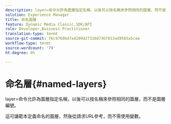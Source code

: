 ```yaml
---
description: layer=命令允許為圖層指定名稱，以後可以按名稱來參照相同的圖層，而不是圖層編號。
solution: Experience Manager
title: 命名圖層
feature: Dynamic Media Classic,SDK/API
role: Developer,Business Practitioner
translation-type: tm+mt
source-git-commit: f6c97606d7a4209427316d7367013ad9585a5cae
workflow-type: tm+mt
source-wordcount: '79'
ht-degree: 0%

---
```



# 命名層{#named-layers}

layer=命令允許為圖層指定名稱，以後可以按名稱來參照相同的圖層，而不是圖層編號。

這可讓範本定義命名的圖層，然後從請求URL參考，而不需使用變數。
